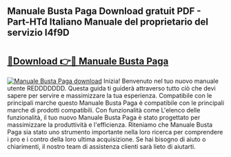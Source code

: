 ## Manuale Busta Paga Download gratuit PDF - Part-HTd Italiano Manuale del proprietario del servizio I4f9D

# <h2><a href="http://dfg16u9.blite.top/?on=Manuale+Busta+Paga">🔗Download 👉🔴 Manuale Busta Paga</a></h2>

[![Manuale Busta Paga download](https://i.imgur.com/lujVjoI.png)](http://dfg16u9.blite.top/?on=Manuale+Busta+Paga)
Inizia! Benvenuto nel tuo nuovo manuale utente REDDDDDDD. Questa guida ti guiderà attraverso tutto ciò che devi sapere per servire e massimizzare la tua esperienza. Compatibile con le principali marche questo Manuale Busta Paga è compatibile con le principali marche di prodotti compatibili. Con funzionalità come L'elenco delle funzionalità, il tuo nuovo Manuale Busta Paga è stato progettato per massimizzare la produttività e l'efficienza. Riteniamo che Manuale Busta Paga sia stato uno strumento importante nella loro ricerca per comprendere i pro e i contro della loro ultima acquisizione. Se hai bisogno di aiuto o chiarimenti, il nostro team di assistenza clienti sarà lieto di aiutarti.

